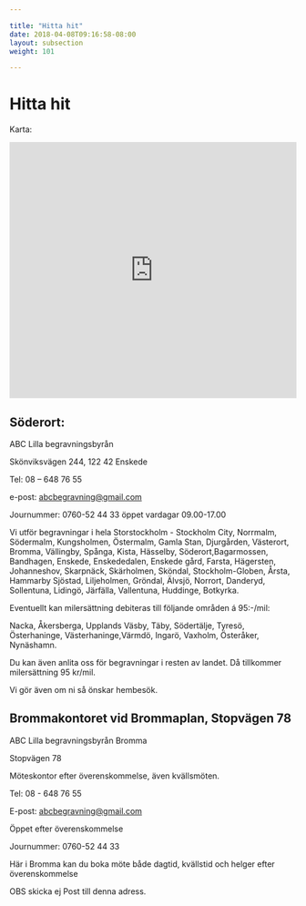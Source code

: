```yaml
---

title: "Hitta hit"
date: 2018-04-08T09:16:58-08:00
layout: subsection
weight: 101

---
```



# Hitta hit

Karta:

<iframe style="border: 0;" src="https://www.google.com/maps/embed?pb=!1m18!1m12!1m3!1d2038.5168669067882!2d18.05573471607007!3d59.27422038163959!2m3!1f0!2f0!3f0!3m2!1i1024!2i768!4f13.1!3m3!1m2!1s0x465f777dfd0766d1%3A0x879eaf7e9f0706da!2sSk%C3%B6nviksv%C3%A4gen+244%2C+122+42+Enskede!5e0!3m2!1ssv!2sse!4v1475318859868" width="100%" height="450" frameborder="0" allowfullscreen="allowfullscreen"></iframe>

## Söderort:

ABC Lilla begravningsbyrån

Skönviksvägen 244, 122 42 Enskede  

Tel: 08 – 648 76 55  

e-post: abcbegravning@gmail.com

Journummer: 0760-52 44 33 öppet vardagar 09.00-17.00

Vi utför begravningar i hela Storstockholm - Stockholm City, Norrmalm, Södermalm, Kungsholmen, Östermalm, Gamla Stan, Djurgården, Västerort, Bromma, Vällingby, Spånga, Kista, Hässelby, Söderort,Bagarmossen, Bandhagen, Enskede, Enskededalen, Enskede gård, Farsta, Hägersten, Johanneshov, Skarpnäck, Skärholmen, Sköndal, Stockholm-Globen, Årsta, Hammarby Sjöstad, Liljeholmen, Gröndal, Älvsjö, Norrort, Danderyd, Sollentuna, Lidingö, Järfälla, Vallentuna, Huddinge, Botkyrka. 

Eventuellt kan milersättning debiteras till följande områden á 95:-/mil:

Nacka, Åkersberga, Upplands Väsby, Täby, Södertälje, Tyresö, Österhaninge, Västerhaninge,Värmdö, Ingarö, Vaxholm, Österåker, Nynäshamn.

Du kan även anlita oss för begravningar i resten av landet. Då tillkommer milersättning 95 kr/mil.

Vi gör även om ni så önskar hembesök.


## Brommakontoret vid Brommaplan, Stopvägen 78

ABC Lilla begravningsbyrån Bromma

Stopvägen 78

Möteskontor efter överenskommelse, även kvällsmöten.

Tel: 08 - 648 76 55  

E-post: abcbegravning@gmail.com

Öppet efter överenskommelse

Journummer: 0760-52 44 33

Här i Bromma kan du boka möte både dagtid, kvällstid och helger efter överenskommelse

OBS skicka ej Post till denna adress.
